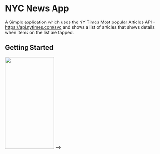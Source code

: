 # NYC News App

A Simple application which uses the NY Times Most popular Articles API -https://api.nytimes.com/svc and shows a list of articles that shows details when items on the list are tapped.

## Getting Started

<img src="https://raw.githubusercontent.com/rajeshmadasu/FlutterNewsApp/main/screenshots/news_app.gif"  width="160" height="300" /> -->
